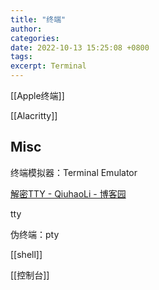 ```yaml
---
title: "终端"
author: 
categories: 
date: 2022-10-13 15:25:08 +0800
tags: 
excerpt: Terminal
---
```




[[Apple终端]]


[[Alacritty]]



## Misc

终端模拟器：Terminal Emulator

[解密TTY - QiuhaoLi - 博客园](https://www.cnblogs.com/liqiuhao/p/9031803.html)

tty

伪终端：pty

[[shell]]

[[控制台]]


